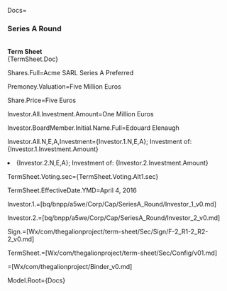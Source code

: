 Docs=<h3>Series A Round</h3><br><b>Term Sheet</b><br>{TermSheet.Doc}

Shares.Full=Acme SARL Series A Preferred

Premoney.Valuation=Five Million Euros

Share.Price=Five Euros

Investor.All.Investment.Amount=One Million Euros

Investor.BoardMember.Initial.Name.Full=Edouard Elenaugh

Investor.All.N,E,A,Investment={Investor.1.N,E,A}; Investment of:  {Investor.1.Investment.Amount}<li>{Investor.2.N,E,A}; Investment of: {Investor.2.Investment.Amount}

TermSheet.Voting.sec={TermSheet.Voting.Alt1.sec}

TermSheet.EffectiveDate.YMD=April 4, 2016

Investor.1.=[bq/bnpp/a5we/Corp/Cap/SeriesA_Round/Investor_1_v0.md]

Investor.2.=[bq/bnpp/a5we/Corp/Cap/SeriesA_Round/Investor_2_v0.md]

Sign.=[Wx/com/thegalionproject/term-sheet/Sec/Sign/F-2_R1-2_R2-2_v0.md]

TermSheet.=[Wx/com/thegalionproject/term-sheet/Sec/Config/v01.md]

=[Wx/com/thegalionproject/Binder_v0.md]

Model.Root={Docs}